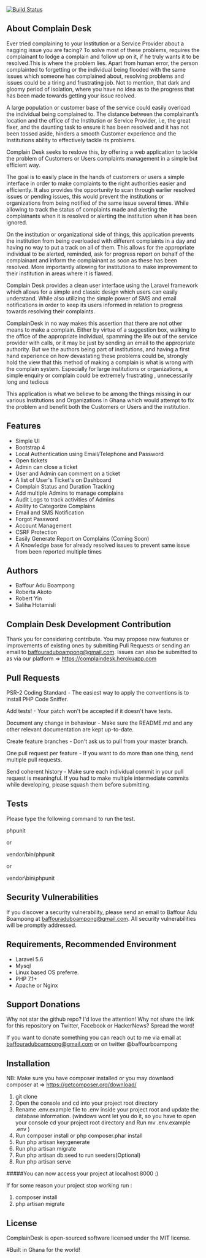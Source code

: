 [![Build Status](https://travis-ci.org/BaffourAdu/ComplainDesk.svg?branch=master)](https://travis-ci.org/BaffourAdu/ComplainDesk)

About Complain Desk
--------------------------------------------
Ever tried complaining to your Institution or a Service Provider about a nagging issue you are facing? To solve most of these problems, requires the complainant to lodge a complain and follow up on it, if he truly wants it to be resolved.This is where the problem lies. Apart from human error, the person complainted to forgetting  or the individual being flooded with the same issues which someone has complained about, resolving problems and issues could be a tiring and frustrating job. Not to mention, that dark and gloomy period of isolation, where you have no idea as to the progress that has been made towards getting your issue reolved. 

A large population or customer base of the service could easily overload the individual being complained to. The distance between the complainant’s location and the office of the Institution or Service Provider, i.e, the  great fixer, and the daunting task to ensure it has been resolved and it has not been tossed aside,  hinders a smooth Customer experience and the Institutions ability to effectively tackle its problems.

Complain Desk seeks to reslove this,  by offering a web application to tackle the problem of Customers or Users complaints management in a simple but efficient way.

The goal is to easily place in the hands of customers or users a simple interface in order to make complaints to the right authorities easier and efficiently. It also provides the opportunity to scan through earlier resolved issues or pending issues, this would prevent the institutions or organizations from being notified of the same issue several times. While allowing to track the status of complaints made and alerting the complainants when it is resolved or alerting the institution when it has been ignored. 

On the institution or organizational side of things, this application prevents the institution from being overloaded with different complaints in a day and having no way to put a track on all of them. This allows for the appropriate individual to be alerted, reminded, ask for progress report on behalf of the complainant and inform the complainant as soon as these has been resolved. More importantly allowing for  institutions to make improvement to their institution in areas where it is flawed.


Complain Desk provides a clean user interface using the Laravel framework which allows for a simple and classic design which users can easily understand. While also utilizing the simple power of SMS and email notifications in order to keep its users informed in relation to progress towards resolving their complaints. 

ComplainDesk in no way makes this assertion that there are not other means to make a complain. Either by virtue of a suggestion box, walking to the office of the appropriate individual, spamming the life out of the service provider with calls, or it may be just by sending an email to the appropriate authority. But we the authors being part of institutions, and having a first hand experience on how devastating these problems could be,  strongly hold the view that this method of making a complain is what is wrong with the complain system.  Especially for  large institutions or organizations, a simple enquiry or complain could be extremely frustrating , unnecessarily long and tedious 

This application is what we believe to be among the things missing in our various Institutions and Organizations in Ghana which would attempt to fix the problem and  benefit both the Customers or Users and the institution.


Features
---------------------------------------------
* Simple UI
* Bootstrap 4
* Local Authentication using Email/Telephone and Password
* Open tickets
* Admin can close a ticket
* User and Admin can comment on a ticket
* A list of User's Ticket's on Dashboard
* Complain Status and Duration Tracking
* Add multiple Admins to manage complains
* Audit Logs to track activities of Admins
* Ability to Categorize Complains
* Email and SMS Notification
* Forgot Password
* Account Management
* CSRF Protection
* Easily Generate Report on Complains (Coming Soon)
* A Knowledge base for already resolved issues to prevent same issue from been reported multiple times


Authors
----------------------------------------------
* Baffour Adu Boampong
* Roberta Akoto
* Robert Yin
* Saliha Hotamisli


Complain Desk Development Contribution
----------------------------------------------
Thank you for considering contribute. You may propose new features or improvements of existing ones by submiting Pull Requests or sending an email to baffouraduboampong@gmail.com. Issues can also be submitted to as via our platform => https://complaindesk.herokuapp.com 


Pull Requests
----------------------------------------------
PSR-2 Coding Standard - The easiest way to apply the conventions is to install PHP Code Sniffer.

Add tests! - Your patch won't be accepted if it doesn't have tests.

Document any change in behaviour - Make sure the README.md and any other relevant documentation are kept up-to-date.

Create feature branches - Don't ask us to pull from your master branch.

One pull request per feature - If you want to do more than one thing, send multiple pull requests.

Send coherent history - Make sure each individual commit in your pull request is meaningful. If you had to make multiple intermediate commits while developing, please squash them before submitting.

Tests
---------------------------------------------
Please type the following command to run the test.

phpunit

or

vendor/bin/phpunit

or

vendor\bin\phpunit


Security Vulnerabilities
----------------------------------------------
If you discover a security vulnerability, please send an email to Baffour Adu Boampong at baffouraduboampong@gmail.com. 
All security vulnerabilities will be promptly addressed.


Requirements, Recommended Environment
----------------------------------------------
* Laravel 5.6
* Mysql
* Linux based OS preferre.
* PHP 7.1+
* Apache or Nginx


Support Donations
----------------------------------------------
Why not star the github repo? I'd love the attention! Why not share the link for this repository on Twitter, Facebook or HackerNews? Spread the word!

If you want to donate something you can reach out to me via email at baffouraduboampong@gmail.com or on twitter @baffourboampong


Installation
----------------------------------------------

NB: Make sure you have composer installed or you may downlaod composer at => https://getcomposer.org/download/

1. git clone <repo-url>
2. Open the console and cd into your project root directory
3. Rename .env.example file to .env inside your project root and update the database information. 
    (windows wont let you do it, so you have to open your console cd your project root directory and Run mv .env.example .env )
4. Run composer install or php composer.phar install
5. Run php artisan key:generate
6. Run php artisan migrate
7. Run php artisan db:seed to run seeders(Optional)
8. Run php artisan serve

#####You can now access your project at localhost:8000 :)

If for some reason your project stop working run :
1. composer install
2. php artisan migrate


License
----------------------------------------------
ComplainDesk is open-sourced software licensed under the MIT license.


#Built in Ghana for the world!
